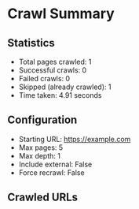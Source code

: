 # Crawl Summary

## Statistics
- Total pages crawled: 1
- Successful crawls: 0
- Failed crawls: 0
- Skipped (already crawled): 1
- Time taken: 4.91 seconds

## Configuration
- Starting URL: https://example.com
- Max pages: 5
- Max depth: 1
- Include external: False
- Force recrawl: False

## Crawled URLs
